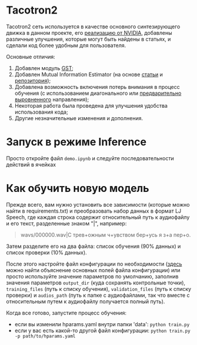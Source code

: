 # Tacotron2

Tacotron2 сеть используется в качестве основного синтезирующего движка в данном проекте, его [реализацию от NVIDIA](https://github.com/NVIDIA/tacotron2), добавлены различные улучшения, которые могут быть найдены в статьях, и сделали код более удобным для пользователя.

Основные отличия:
1. Добавлен модуль [GST](https://arxiv.org/abs/1803.09017);
2. Добавлен Mutual Information Estimator (на основе [статьи](https://arxiv.org/pdf/1909.01145.pdf) и [репозитория](https://github.com/bfs18/tacotron2));
3. Добавлена возможность включения потерь внимания в процесс обучения (с использованием диагонального или [предварительно выровненного](https://ieeexplore.ieee.org/stamp/stamp.jsp?tp=&arnumber=8703406) направления);
4. Некоторая работа была проведена для улучшения удобства использования кода;
5. Другие незначительные изменения и дополнения.

# Запуск в режиме Inference
Просто откройте файл `demo.ipynb` и следуйте последовательности действий в ячейках

# Как обучить новую модель

Прежде всего, вам нужно установить все зависимости (которые можно найти в requirements.txt) и преобразовать набор данных в формат LJ Speech, где каждая строка содержит относительный путь к аудиофайлу и его текст, разделенные знаком "|", например:

> wavs/000000.wav|С трев+ожным ч+увством бер+усь я з+а пер+о.

Затем разделите его на два файла: список обучения (90% данных) и список проверки (10% данных).

После этого настройте файл конфигурации по необходимости ([здесь](https://github.com/sovaai/sova-tts-engine/blob/master/data/README.md) можно найти объяснение основных полей файла конфигурации) или просто используйте значение параметров по умолчанию, заполнив значения параметров `output_dir` (куда сохранять контрольные точки), `training_files` (путь к списку обучения), `validation_files` (путь к списку проверки) и `audios_path` (путь к папке с аудиофайлами, так что вместе с относительным путем к аудиофайлу получается полный путь).

Когда все готово, запустите процесс обучения:
* если вы изменили hparams.yaml внутри папки 'data': `python train.py`
* если у вас есть какой-то другой файл конфигурации: `python train.py -p path/to/hparams.yaml`
